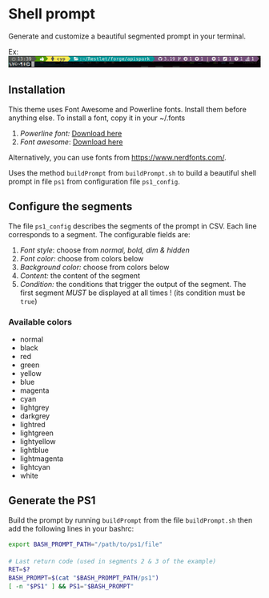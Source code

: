# Shell prompt

Generate and customize a beautiful segmented prompt in your terminal.

Ex:
![Much wow, such beautiful](./wow.png)

## Installation

This theme uses Font Awesome and Powerline fonts. Install them before anything else. To install a font, copy it in your ~/.fonts

1. _Powerline font:_ [Download here](https://github.com/powerline/powerline/raw/develop/font/PowerlineSymbols.otf)
2. _Font awesome_: [Download here](https://github.com/FortAwesome/Font-Awesome/raw/master/fonts/fontawesome-webfont.ttf)

Alternatively, you can use fonts from <https://www.nerdfonts.com/>.

Uses the method `buildPrompt` from `buildPrompt.sh` to build a beautiful shell prompt in file `ps1` from configuration file `ps1_config`.

## Configure the segments

The file `ps1_config` describes the segments of the prompt in CSV. Each line corresponds to a segment. The configurable fields are:

1. _Font style_: choose from _normal, bold, dim & hidden_
2. _Font color:_ choose from colors below
3. _Background color:_ choose from colors below
4. _Content:_ the content of the segment
5. _Condition:_ the conditions that trigger the output of the segment. The first segment _MUST_ be displayed at all times ! (its condition must be `true`)

### Available colors

* normal
* black
* red
* green
* yellow
* blue
* magenta
* cyan
* lightgrey
* darkgrey
* lightred
* lightgreen
* lightyellow
* lightblue
* lightmagenta
* lightcyan
* white

## Generate the PS1

Build the prompt by running `buildPrompt` from the file `buildPrompt.sh` then add the following lines in your bashrc:

```bash
export BASH_PROMPT_PATH="/path/to/ps1/file"

# Last return code (used in segments 2 & 3 of the example)
RET=$?
BASH_PROMPT=$(cat "$BASH_PROMPT_PATH/ps1")
[ -n "$PS1" ] && PS1="$BASH_PROMPT"
```
